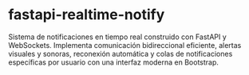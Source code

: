 # fastapi-realtime-notify
Sistema de notificaciones en tiempo real construido con FastAPI y WebSockets. Implementa comunicación bidireccional eficiente, alertas visuales y sonoras, reconexión automática y colas de notificaciones específicas por usuario con una interfaz moderna en Bootstrap.
